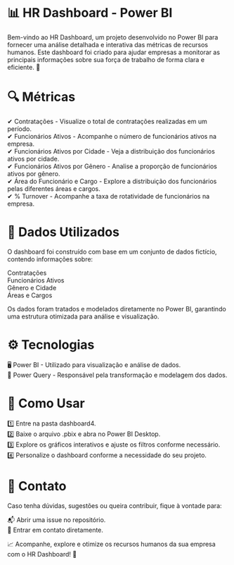 # 📊 HR Dashboard - Power BI
Bem-vindo ao HR Dashboard, um projeto desenvolvido no Power BI para fornecer uma análise detalhada e interativa das métricas de recursos humanos. Este dashboard foi criado para ajudar empresas a monitorar as principais informações sobre sua força de trabalho de forma clara e eficiente. 🚀

# 🔍 Métricas
✔ Contratações - Visualize o total de contratações realizadas em um período.<br> ✔ Funcionários Ativos - Acompanhe o número de funcionários ativos na empresa.<br> ✔ Funcionários Ativos por Cidade - Veja a distribuição dos funcionários ativos por cidade.<br> ✔ Funcionários Ativos por Gênero - Analise a proporção de funcionários ativos por gênero.<br> ✔ Área do Funcionário e Cargo - Explore a distribuição dos funcionários pelas diferentes áreas e cargos.<br> ✔ % Turnover - Acompanhe a taxa de rotatividade de funcionários na empresa.<br>

# 📁 Dados Utilizados
O dashboard foi construído com base em um conjunto de dados fictício, contendo informações sobre:

Contratações<br> Funcionários Ativos<br> Gênero e Cidade<br> Áreas e Cargos<br>

Os dados foram tratados e modelados diretamente no Power BI, garantindo uma estrutura otimizada para análise e visualização.

# ⚙️ Tecnologias
🖥 Power BI - Utilizado para visualização e análise de dados.<br> 🔄 Power Query - Responsável pela transformação e modelagem dos dados.<br>

# 📌 Como Usar
1️⃣ Entre na pasta dashboard4.<br> 2️⃣ Baixe o arquivo .pbix e abra no Power BI Desktop.<br> 3️⃣ Explore os gráficos interativos e ajuste os filtros conforme necessário.<br> 4️⃣ Personalize o dashboard conforme a necessidade do seu projeto.<br>

# 📢 Contato
Caso tenha dúvidas, sugestões ou queira contribuir, fique à vontade para:

📬 Abrir uma issue no repositório.<br> 📧 Entrar em contato diretamente.<br>

📈 Acompanhe, explore e otimize os recursos humanos da sua empresa com o HR Dashboard! 🚀

